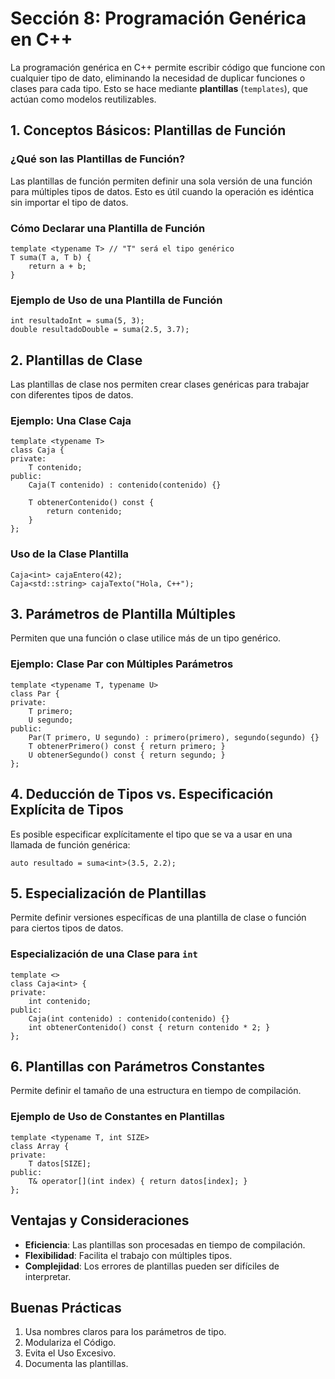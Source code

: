 # Sección 8: Programación Genérica en C++

La programación genérica en C++ permite escribir código que funcione con cualquier tipo de dato, eliminando la necesidad de duplicar funciones o clases para cada tipo. Esto se hace mediante **plantillas** (`templates`), que actúan como modelos reutilizables.

## 1. Conceptos Básicos: Plantillas de Función

### ¿Qué son las Plantillas de Función?
Las plantillas de función permiten definir una sola versión de una función para múltiples tipos de datos. Esto es útil cuando la operación es idéntica sin importar el tipo de datos.

### Cómo Declarar una Plantilla de Función
```
template <typename T> // "T" será el tipo genérico
T suma(T a, T b) {
    return a + b;
}
```

### Ejemplo de Uso de una Plantilla de Función
```
int resultadoInt = suma(5, 3);
double resultadoDouble = suma(2.5, 3.7);
```

## 2. Plantillas de Clase

Las plantillas de clase nos permiten crear clases genéricas para trabajar con diferentes tipos de datos.

### Ejemplo: Una Clase Caja
```
template <typename T>
class Caja {
private:
    T contenido;
public:
    Caja(T contenido) : contenido(contenido) {}
    
    T obtenerContenido() const {
        return contenido;
    }
};
```

### Uso de la Clase Plantilla
```
Caja<int> cajaEntero(42);
Caja<std::string> cajaTexto("Hola, C++");
```

## 3. Parámetros de Plantilla Múltiples

Permiten que una función o clase utilice más de un tipo genérico.

### Ejemplo: Clase Par con Múltiples Parámetros
```
template <typename T, typename U>
class Par {
private:
    T primero;
    U segundo;
public:
    Par(T primero, U segundo) : primero(primero), segundo(segundo) {}
    T obtenerPrimero() const { return primero; }
    U obtenerSegundo() const { return segundo; }
};
```

## 4. Deducción de Tipos vs. Especificación Explícita de Tipos

Es posible especificar explícitamente el tipo que se va a usar en una llamada de función genérica:
```
auto resultado = suma<int>(3.5, 2.2);
```

## 5. Especialización de Plantillas

Permite definir versiones específicas de una plantilla de clase o función para ciertos tipos de datos.

### Especialización de una Clase para `int`
```
template <>
class Caja<int> {
private:
    int contenido;
public:
    Caja(int contenido) : contenido(contenido) {}
    int obtenerContenido() const { return contenido * 2; }
};
```

## 6. Plantillas con Parámetros Constantes

Permite definir el tamaño de una estructura en tiempo de compilación.

### Ejemplo de Uso de Constantes en Plantillas
```
template <typename T, int SIZE>
class Array {
private:
    T datos[SIZE];
public:
    T& operator[](int index) { return datos[index]; }
};
```

## Ventajas y Consideraciones

- **Eficiencia**: Las plantillas son procesadas en tiempo de compilación.
- **Flexibilidad**: Facilita el trabajo con múltiples tipos.
- **Complejidad**: Los errores de plantillas pueden ser difíciles de interpretar.

## Buenas Prácticas

1. Usa nombres claros para los parámetros de tipo.
2. Modulariza el Código.
3. Evita el Uso Excesivo.
4. Documenta las plantillas.


